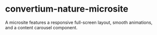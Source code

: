 # convertium-nature-microsite
A  microsite features a responsive full-screen layout, smooth animations, and a content carousel component. 
